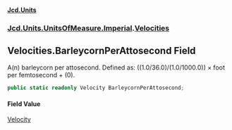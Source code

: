 #### [Jcd.Units](index.md 'index')
### [Jcd.Units.UnitsOfMeasure.Imperial](Jcd.Units.UnitsOfMeasure.Imperial.md 'Jcd.Units.UnitsOfMeasure.Imperial').[Velocities](Velocities.md 'Jcd.Units.UnitsOfMeasure.Imperial.Velocities')

## Velocities.BarleycornPerAttosecond Field

A(n) barleycorn per attosecond. Defined as: ((1.0/36.0)/(1.0/1000.0)) × foot per femtosecond + (0).

```csharp
public static readonly Velocity BarleycornPerAttosecond;
```

#### Field Value
[Velocity](Velocity.md 'Jcd.Units.UnitTypes.Velocity')